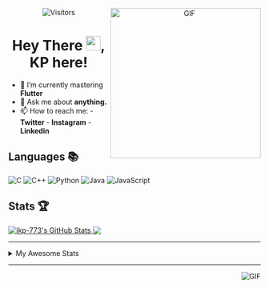 <div align="center">
<img align="right" alt="GIF" height="300px" src="https://blog.insaid.co/wp-content/uploads/2020/01/Coding.gif"/>
       
![Visitors](https://visitor-badge.glitch.me/badge?page_id=ikp-773)

# Hey There <img src="https://media.tenor.com/images/822fb670841c6f6582fefbb82e338a50/tenor.gif" width="29px">, KP here!
</div>

- 🌱 I’m currently mastering **Flutter**
- 💬 Ask me about **anything.**
- 📫 How to reach me:
       - **Twitter** 
       - **Instagram**
       - **Linkedin**
         
## Languages 📚 

![C](https://img.shields.io/badge/-C-000?style=flat&logo=C)
![C++](https://img.shields.io/badge/-C++-000?style=flat&logo=C%2B%2B&logoColor=00599C)
![Python](https://img.shields.io/badge/-Python-000?style=flat&logo=python)
![Java](https://img.shields.io/badge/-Java-000?style=flat&logo=Java&logoColor=007396)
![JavaScript](https://img.shields.io/badge/-JavaScript-000?style=flat&logo=javascript)

##  Stats 🏆

<a href="https://github.com/ikp-773">
<img align="center" src="https://github-readme-stats.vercel.app/api?username=ikp-773&show_icons=true&theme=tokyonight&icon_color=6392DF&hide=prs" alt="ikp-773's GitHub Stats" />
</a> 
<a href="https://github.com/ikp-773">
<img align="center" src="https://github-readme-stats.vercel.app/api/top-langs/?username=ikp-773&layout=compact&show_icons=true&theme=tokyonight&icon_color=6392DF&hide=prs" />
</a>

---

<details>
       <summary>My Awesome Stats</summary>
       
<!--START_SECTION:waka-->
![Profile Views](http://img.shields.io/badge/Profile%20Views-0-blue)

![Lines of code](https://img.shields.io/badge/From%20Hello%20World%20I%27ve%20Written-785294%20lines%20of%20code-blue)

**🐱 My Github Data** 

> 🏆 2,434 Contributions in the Year 2020
 > 
> 📦 155.9 kB Used in Github's Storage 
 > 
> 💼 Opted to Hire
 > 
> 📜 27 Public Repositories
 > 
> 🔑 11 Private Repositories 

**I'm a Night 🦉** 

```text
🌞 Morning    69 commits     █░░░░░░░░░░░░░░░░░░░░░░░░   5.67% 
🌆 Daytime    233 commits    ████░░░░░░░░░░░░░░░░░░░░░   19.15% 
🌃 Evening    510 commits    ██████████░░░░░░░░░░░░░░░   41.91% 
🌙 Night      405 commits    ████████░░░░░░░░░░░░░░░░░   33.28%

```
📅 **I'm Most Productive on Sunday** 

```text
Monday       158 commits    ███░░░░░░░░░░░░░░░░░░░░░░   12.98% 
Tuesday      91 commits     █░░░░░░░░░░░░░░░░░░░░░░░░   7.48% 
Wednesday    194 commits    ████░░░░░░░░░░░░░░░░░░░░░   15.94% 
Thursday     173 commits    ███░░░░░░░░░░░░░░░░░░░░░░   14.22% 
Friday       157 commits    ███░░░░░░░░░░░░░░░░░░░░░░   12.9% 
Saturday     213 commits    ████░░░░░░░░░░░░░░░░░░░░░   17.5% 
Sunday       231 commits    ████░░░░░░░░░░░░░░░░░░░░░   18.98%

```


📊 **This Week I Spent My Time On** 

```text
💬 Programming Languages: 
HTML                     4 hrs 53 mins       ████████████████░░░░░░░░░   67.42% 
Dart                     54 mins             ███░░░░░░░░░░░░░░░░░░░░░░   12.48% 
C                        35 mins             ██░░░░░░░░░░░░░░░░░░░░░░░   8.12% 
CSS                      31 mins             █░░░░░░░░░░░░░░░░░░░░░░░░   7.27% 
JSON                     20 mins             █░░░░░░░░░░░░░░░░░░░░░░░░   4.6%

💻 Operating System: 
Mac                      7 hrs 15 mins       █████████████████████████   100.0%

```

**I Mostly Code in Dart** 

```text
Dart                     12 repos            █████████░░░░░░░░░░░░░░░░   37.5% 
Python                   6 repos             ████░░░░░░░░░░░░░░░░░░░░░   18.75% 
HTML                     6 repos             ████░░░░░░░░░░░░░░░░░░░░░   18.75% 
JavaScript               3 repos             ██░░░░░░░░░░░░░░░░░░░░░░░   9.38% 
Java                     2 repos             █░░░░░░░░░░░░░░░░░░░░░░░░   6.25%

```


**Timeline**

![Chart not found](https://github.com/ikp-773/ikp-773/blob/master/charts/bar_graph.png) 


<!--END_SECTION:waka-->
</details>

 ---
 
<img align="right" alt="GIF" src="https://github4life.herokuapp.com/ikp-773.gif" />


